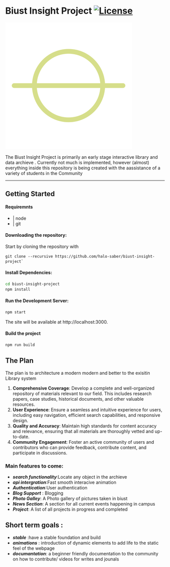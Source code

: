 # Biust Insight Project [![License](https://img.shields.io/github/license/TheCherno/Hazel.svg)](https://github.com/TheCherno/Hazel/blob/master/LICENSE)

![BIP](/logo.svg "biust-insight-project")

The Biust Insight Project is primarily an early stage interactive library and data archieve . Currently not much is implemented, however (almost) everything inside this repository is being created with the aassistance of a variety of students in the Community 

***

## Getting Started
#### Requiremnts
- | node
- | git 


#### Downloading the repository:

Start by cloning the repository with
```
git clone --recursive https://github.com/halo-saber/biust-insight-project`
```
#### Install Dependencies:
```bash
cd biust-insight-project
npm install
```

#### Run the Development Server:
```bash
npm start
```
The site will be available at http://localhost:3000.

#### Build the project
```bash
npm run build
```

## The Plan
The plan is to architecture a modern modern and better to the exisitin Library system
1. **Comprehensive Coverage**: Develop a complete and well-organized repository of materials relevant to our field. This includes research papers, case studies, historical documents, and other valuable resources.
2. **User Experience**: Ensure a seamless and intuitive experience for users, including easy navigation, efficient search capabilities, and responsive design.
3. **Quality and Accuracy**: Maintain high standards for content accuracy and relevance, ensuring that all materials are thoroughly vetted and up-to-date.
4. **Community Engagement**: Foster an active community of users and contributors who can provide feedback, contribute content, and participate in discussions.

### Main features to come:
- ***search functionality***:Locate any object in the archieve
- ***api intergration***:Fast smooth interacive animation
- ***Authentication***:User authentication
- ***Blog Support*** : Blogging
- ***Photo Galley***: A Photo gallery of pictures taken in biust
- ***News Section***: A section for all current events happening in campus
- ***Project***: A list of all projects in progress and completed

## Short term goals :
- ***stable*** :have a stable foundation and build
- ***animations*** : introduction of dynamic elements to add  life to the static feel of the webpage
- ***documantation***: a beginner friendly documentation to the community  on how to contribute/ videos for writes and jounals
